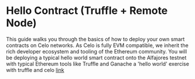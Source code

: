 # Hello Contract (Truffle + Remote Node)
This guide walks you through the basics of how to deploy your own smart contracts on Celo networks. As Celo is fully EVM compatible, we inherit the rich developer ecosystem and tooling of the Ethereum community. You will be deploying a typical hello world smart contract onto the Alfajores testnet with typical Ethereum tools like Truffle and Ganache
a 'hello world' exercise with truffle and celo [link](https://docs.celo.org/developer-guide/start/hello-contract-remote-node)
